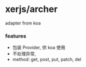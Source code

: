 # xerjs/archer

adapter from koa

### features

-   包装 Provider, 供 koa 使用
-   不处理异常,
-   method: get, post, put, patch, del
